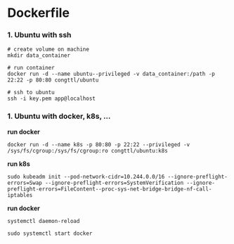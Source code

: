 # Dockerfile

### 1. Ubuntu with ssh
```
# create volume on machine
mkdir data_container

# run container
docker run -d --name ubuntu--privileged -v data_container:/path -p 22:22 -p 80:80 congttl/ubuntu

# ssh to ubuntu
ssh -i key.pem app@localhost
```

### 1. Ubuntu with docker, k8s, ...

**run docker**
```
docker run -d --name k8s -p 80:80 -p 22:22 --privileged -v /sys/fs/cgroup:/sys/fs/cgroup:ro congttl/ubuntu:k8s
```

**run k8s**
```
sudo kubeadm init --pod-network-cidr=10.244.0.0/16 --ignore-preflight-errors=Swap --ignore-preflight-errors=SystemVerification --ignore-preflight-errors=FileContent--proc-sys-net-bridge-bridge-nf-call-iptables
```

**run docker**
```
systemctl daemon-reload

sudo systemctl start docker
```